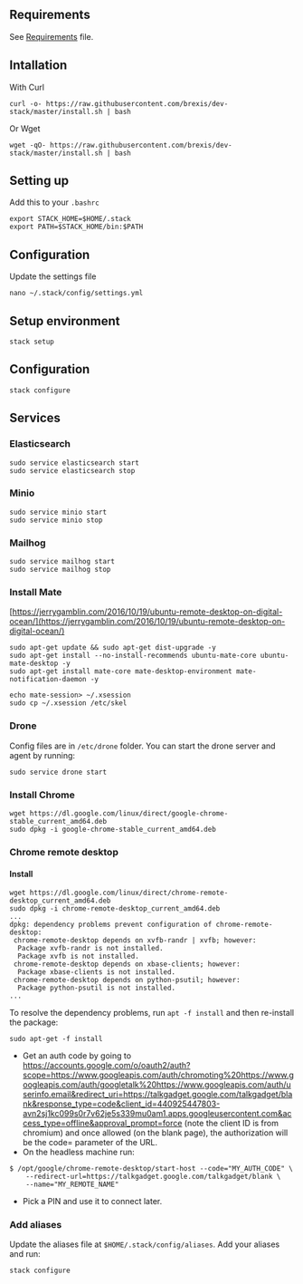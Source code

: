 ## Requirements
See [Requirements](Requirements.md) file.

## Intallation
With Curl
```
curl -o- https://raw.githubusercontent.com/brexis/dev-stack/master/install.sh | bash
```

Or Wget

```
wget -qO- https://raw.githubusercontent.com/brexis/dev-stack/master/install.sh | bash
```

## Setting up
Add this to your `.bashrc`
```
export STACK_HOME=$HOME/.stack
export PATH=$STACK_HOME/bin:$PATH
```

## Configuration
Update the settings file
```
nano ~/.stack/config/settings.yml
```

## Setup environment
```
stack setup
```

## Configuration
```
stack configure
```

## Services
### Elasticsearch
```
sudo service elasticsearch start
sudo service elasticsearch stop
```

### Minio
```
sudo service minio start
sudo service minio stop
```

### Mailhog
```
sudo service mailhog start
sudo service mailhog stop
```

### Install Mate
[https://jerrygamblin.com/2016/10/19/ubuntu-remote-desktop-on-digital-ocean/](https://jerrygamblin.com/2016/10/19/ubuntu-remote-desktop-on-digital-ocean/)

```
sudo apt-get update && sudo apt-get dist-upgrade -y
sudo apt-get install --no-install-recommends ubuntu-mate-core ubuntu-mate-desktop -y
sudo apt-get install mate-core mate-desktop-environment mate-notification-daemon -y

echo mate-session> ~/.xsession
sudo cp ~/.xsession /etc/skel
```

### Drone

Config files are in `/etc/drone` folder. You can start the drone server and agent by running:
```
sudo service drone start
```

### Install Chrome

```
wget https://dl.google.com/linux/direct/google-chrome-stable_current_amd64.deb
sudo dpkg -i google-chrome-stable_current_amd64.deb
```

### Chrome remote desktop

#### Install
```
wget https://dl.google.com/linux/direct/chrome-remote-desktop_current_amd64.deb
sudo dpkg -i chrome-remote-desktop_current_amd64.deb
...
dpkg: dependency problems prevent configuration of chrome-remote-desktop:
 chrome-remote-desktop depends on xvfb-randr | xvfb; however:
  Package xvfb-randr is not installed.
  Package xvfb is not installed.
 chrome-remote-desktop depends on xbase-clients; however:
  Package xbase-clients is not installed.
 chrome-remote-desktop depends on python-psutil; however:
  Package python-psutil is not installed.
...
```
To resolve the dependency problems, run `apt -f install` and then re-install the package:

```
sudo apt-get -f install
```

* Get an auth code by going to https://accounts.google.com/o/oauth2/auth?scope=https://www.googleapis.com/auth/chromoting%20https://www.googleapis.com/auth/googletalk%20https://www.googleapis.com/auth/userinfo.email&redirect_uri=https://talkgadget.google.com/talkgadget/blank&response_type=code&client_id=440925447803-avn2sj1kc099s0r7v62je5s339mu0am1.apps.googleusercontent.com&access_type=offline&approval_prompt=force (note the client ID is from chromium) and once allowed (on the blank page), the authorization will be the code= parameter of the URL.
* On the headless machine run:
```
$ /opt/google/chrome-remote-desktop/start-host --code="MY_AUTH_CODE" \
    --redirect-url=https://talkgadget.google.com/talkgadget/blank \
    --name="MY_REMOTE_NAME"
```
* Pick a PIN and use it to connect later.

### Add aliases

Update the aliases file at `$HOME/.stack/config/aliases`. Add your aliases and run:

```
stack configure
```
